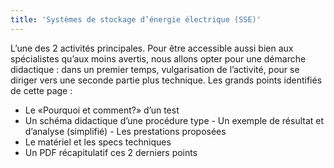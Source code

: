 ```yaml
---
title: 'Systèmes de stockage d’énergie électrique (SSE)'
---
```


L’une des 2 activités principales. Pour être accessible aussi bien aux spécialistes qu’aux moins avertis, nous allons opter pour une démarche didactique : dans un premier temps, vulgarisation de l’activité, pour se diriger vers une seconde partie plus technique. Les grands points identifiés de cette page :

* Le «Pourquoi et comment?» d’un test
* Un schéma didactique d’une procédure type - Un exemple de résultat et d’analyse (simplifié) - Les prestations proposées
* Le matériel et les specs techniques
* Un PDF récapitulatif ces 2 derniers points